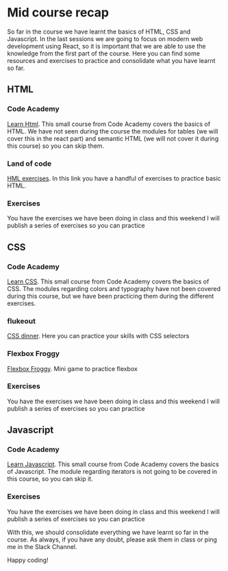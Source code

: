 # Mid course recap

So far in the course we have learnt the basics of HTML, CSS and Javascript. In the last sessions we are going to focus on modern web development using React, so it is important that we are able to use the knowledge from the first part of the course. Here you can find some resources and exercises to practice and consolidate what you have learnt so far.

## HTML
### Code Academy
[Learn Html](https://www.codecademy.com/learn/learn-html). This small course from Code Academy covers the basics of HTML. We have not seen during the course the modules for tables (we will cover this in the react part) and semantic HTML (we will not cover it during this course) so you can skip them.

### Land of code
[HML exercises](http://www.landofcode.com/html-exercises/). In this link you have a handful of exercises to practice basic HTML.

### Exercises
You have the exercises we have been doing in class and this weekend I will publish a series of exercises so you can practice

## CSS
### Code Academy
[Learn CSS](https://www.codecademy.com/learn/learn-css). This small course from Code Academy covers the basics of CSS. The modules regarding colors and typography have not been covered during this course, but we have been practicing them during the different exercises.

### flukeout
[CSS dinner](https://flukeout.github.io). Here you can practice your skills with CSS selectors

### Flexbox Froggy
[Flexbox Froggy](https://flexboxfroggy.com). Mini game to practice flexbox

### Exercises
You have the exercises we have been doing in class and this weekend I will publish a series of exercises so you can practice

## Javascript
### Code Academy
[Learn Javascript](https://www.codecademy.com/learn/introduction-to-javascript). This small course from Code Academy covers the basics of Javascript. The module regarding iterators is not going to be covered in this course, so you can skip it.

### Exercises
You have the exercises we have been doing in class and this weekend I will publish a series of exercises so you can practice


With this, we should consolidate everything we have learnt so far in the course. As always, if you have any doubt, please ask them in class or ping me in the Slack Channel.

Happy coding!
